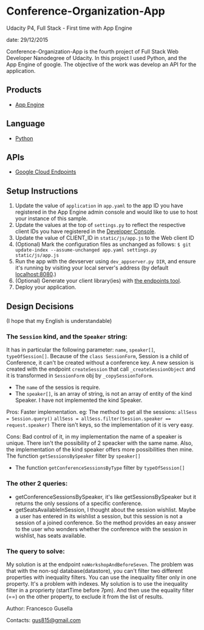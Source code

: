 # Conference-Organization-App
Udacity P4, Full Stack - First time with App Engine

date: 29/12/2015

Conference-Organization-App is the fourth project of Full Stack Web Developer Nanodegree of Udacity.
In this project I used Python, and the App Engine of google. 
The objective of the work was develop an API for the application.

## Products
- [App Engine][1]

## Language
- [Python][2]

## APIs
- [Google Cloud Endpoints][3]

## Setup Instructions
1. Update the value of `application` in `app.yaml` to the app ID you
   have registered in the App Engine admin console and would like to use to host
   your instance of this sample.
1. Update the values at the top of `settings.py` to
   reflect the respective client IDs you have registered in the
   [Developer Console][4].
1. Update the value of CLIENT_ID in `static/js/app.js` to the Web client ID
1. (Optional) Mark the configuration files as unchanged as follows:
   `$ git update-index --assume-unchanged app.yaml settings.py static/js/app.js`
1. Run the app with the devserver using `dev_appserver.py DIR`, and ensure it's running by visiting your local server's address (by default [localhost:8080][5].)
1. (Optional) Generate your client library(ies) with [the endpoints tool][6].
1. Deploy your application.


[1]: https://developers.google.com/appengine
[2]: http://python.org
[3]: https://developers.google.com/appengine/docs/python/endpoints/
[4]: https://console.developers.google.com/
[5]: https://localhost:8080/
[6]: https://developers.google.com/appengine/docs/python/endpoints/endpoints_tool


## Design Decisions
(I hope that my English is understandable)

### The `Session` kind, and the `Speaker` string:

It has in particular the following parameter: `name`, `speaker[]`, `typeOfSession[]`.
Because of the `class SessionForm`, Session is a child of Conference, it can't be created without a conference key.
A new session is created with the endpoint `createSession` that call `_createSessionObject` 
and it is transformed in `SessionForm` obj by `_copySessionToForm`.
- The `name` of the sessios is require.
- The `speaker[]`, is an array of string, is not an array of entity of the kind Speaker.
I have not implemented the kind Speaker.

Pros: Faster implementation. eg: The method to get all the sessions:
	`allSess = Session.query()`
        `allSess = allSess.filter(Session.speaker == request.speaker)`
      There isn't keys, so the implementation of it is very easy.
      
Cons: Bad control of it, in my implementation the name of a speaker is unique. 
      There isn't the possibility of 2 speacker with the same name.
      Also, the implementation of the kind speaker offers more possibilities then mine.
The function `getSessionsBySpeaker` filter by `speaker[]`
- The function `getConferenceSessionsByType` filter by `typeOfSession[]`



### The other 2 queries:

- getConferenceSessionsBySpeaker, it's like getSessionsBySpeaker but it returns the only sessions of a specific conference.
- getSeatsAvailableInSession, I thought about the session wishlist. Maybe a user has entered in its wishlist a session, but this session is not a session of a joined conference. So the method provides an easy answer to the user who wonders whether the conference with the session in wishlist, has seats available. 



### The query to solve:

My solution is at the endpoint `noWorkshopAndBeforeSeven`.
The problem was that with the non-sql database(datastore), 
you can't filter two different properties with inequality filters.
You can use the inequality filter only in one property. It's a problem with indexes.
My solution is to use the inequality filter in a proprierty (startTime before 7pm). 
And then use the equality filter (==) on the other property, to exclude it from the list of results.




Author: Francesco Gusella

Contacts: gus815@gmail.com
